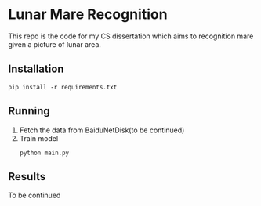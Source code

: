 # Lunar Mare Recognition

This repo is the code for my CS dissertation which aims to recognition mare given a picture of lunar area.

## Installation
```shell script
pip install -r requirements.txt
```

## Running
1. Fetch the data from BaiduNetDisk(to be continued)
2. Train model
    ``` shell script
    python main.py
    ```

## Results
To be continued